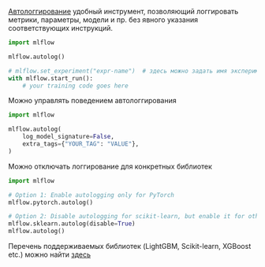 [Автологгирование](https://mlflow.org/docs/latest/tracking/autolog.html#scikit-learn) удобный инструмент, позволяющий логгировать метрики, параметры, модели и пр. без явного указания соответствующих инструкций.
```python
import mlflow

mlflow.autolog()

# mlflow.set_experiment("expr-name")  # здесь можно задать имя эксперимента
with mlflow.start_run():
    # your training code goes here
```

Можно управлять поведением автологгирования
```python
import mlflow

mlflow.autolog(
	log_model_signature=False,
	extra_tags={"YOUR_TAG": "VALUE"},
)
```

Можно отключать логгирование для конкретных библиотек
```python
import mlflow

# Option 1: Enable autologging only for PyTorch
mlflow.pytorch.autolog()

# Option 2: Disable autologging for scikit-learn, but enable it for other libraries
mlflow.sklearn.autolog(disable=True)
mlflow.autolog()
```

Перечень поддерживаемых библиотек (LightGBM, Scikit-learn, XGBoost etc.) можно найти [здесь](https://mlflow.org/docs/latest/tracking/autolog.html#supported-libraries)
